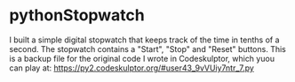 # pythonStopwatch

I built a simple digital stopwatch that keeps track of the time in tenths of a second. The stopwatch contains a "Start", "Stop" and "Reset" buttons.
This is a backup file for the original code I wrote in Codeskulptor, which yuou can play at: 
https://py2.codeskulptor.org/#user43_9vVUiy7ntr_7.py
